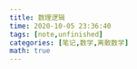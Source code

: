 ```yaml
---
title: 数理逻辑
time: 2020-10-05 23:36:40
tags: [note,unfinished]
categories: [笔记,数学,离散数学]
math: true
---
```


